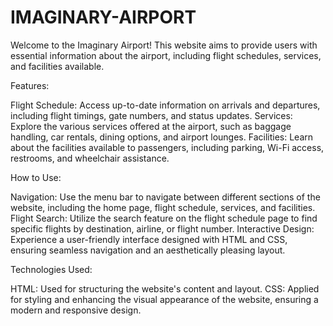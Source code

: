 # IMAGINARY-AIRPORT

Welcome to the Imaginary Airport! This website aims to provide users with essential information about the airport, including flight schedules, services, and facilities available.


Features:

Flight Schedule: Access up-to-date information on arrivals and departures, including flight timings, gate numbers, and status updates.
Services: Explore the various services offered at the airport, such as baggage handling, car rentals, dining options, and airport lounges.
Facilities: Learn about the facilities available to passengers, including parking, Wi-Fi access, restrooms, and wheelchair assistance.


How to Use:

Navigation: Use the menu bar to navigate between different sections of the website, including the home page, flight schedule, services, and facilities.
Flight Search: Utilize the search feature on the flight schedule page to find specific flights by destination, airline, or flight number.
Interactive Design: Experience a user-friendly interface designed with HTML and CSS, ensuring seamless navigation and an aesthetically pleasing layout.


Technologies Used:

HTML: Used for structuring the website's content and layout.
CSS: Applied for styling and enhancing the visual appearance of the website, ensuring a modern and responsive design.
